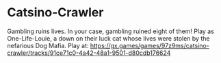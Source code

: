 # Catsino-Crawler
Gambling ruins lives. In your case, gambling ruined eight of them! Play as One-Life-Louie, a down on their luck cat whose lives were stolen by the nefarious Dog Mafia.
Play at: https://gx.games/games/97z9ms/catsino-crawler/tracks/91ce71c0-4a42-48a1-9501-d80cdb176624
